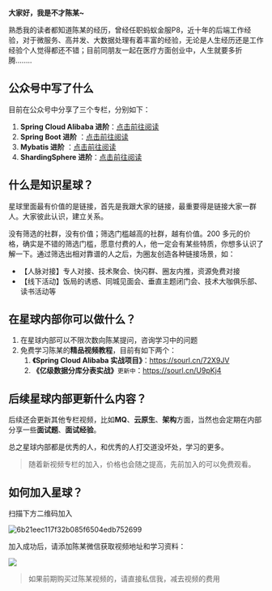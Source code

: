**大家好，我是不才陈某~**

熟悉我的读者都知道陈某的经历，曾经任职蚂蚁金服P8，近十年的后端工作经验，对于微服务、高并发、大数据处理有着丰富的经验，无论是人生经历还是工作经验个人觉得都还不错；目前同朋友一起在医疗方面创业中，人生就要多折腾........

## 公众号中写了什么

目前在公众号中分享了三个专栏，分别如下：

1. **Spring Cloud Alibaba 进阶**：[点击前往阅读](https://mp.weixin.qq.com/mp/appmsgalbum?__biz=MzU3MDAzNDg1MA==&action=getalbum&album_id=2042874937312346114#wechat_redirect)
2. **Spring Boot 进阶** ：[点击前往阅读](https://mp.weixin.qq.com/mp/appmsgalbum?__biz=MzU3MDAzNDg1MA==&action=getalbum&album_id=1532834475389288449#wechat_redirect)
3. **Mybatis 进阶** ：[点击前往阅读](https://mp.weixin.qq.com/mp/appmsgalbum?__biz=MzU3MDAzNDg1MA==&action=getalbum&album_id=1500819225232343046#wechat_redirect)
4. **ShardingSphere 进阶**：[点击前往阅读](https://mp.weixin.qq.com/mp/appmsgalbum?__biz=MzU3MDAzNDg1MA==&action=getalbum&album_id=2389616635193393153#wechat_redirect)

## 什么是知识星球？

星球里面最有价值的是链接，首先是我跟大家的链接，最重要得是链接大家一群人。大家彼此认识，建立关系。

没有筛选的社群，没有价值；筛选门槛越高的社群，越有价值。200 多元的价格，确实是不错的筛选门槛，愿意付费的人，他一定会有某些特质，你想多认识了解一下。通过筛选出相对靠谱的人之后，为圈友创造各种链接场景，如：

- 【人脉对接】专人对接、技术聚会、快闪群、圈友内推，资源免费对接
- 【线下活动】饭局的诱惑、同城见面会、垂直主题闭门会、技术大咖俱乐部、读书活动等

## 在星球内部你可以做什么？

1. 在星球内部可以不限次数向陈某提问，咨询学习中的问题
2. 免费学习陈某的**精品视频教程**，目前有如下两个：
   1. **《Spring Cloud Alibaba 实战项目》**：https://sourl.cn/72X9JV
   2. **《亿级数据分库分表实战》**`更新中`：https://sourl.cn/U9pKj4

## 后续星球内部更新什么内容？

后续还会更新其他专栏视频，比如**MQ**、**云原生**、**架构**方面，当然也会定期在内部分享一些**面试题**、**面试经验**。

总之星球内部都是优秀的人，和优秀的人打交道没坏处，学习的更多。

> 随着新视频专栏的加入，价格也会随之提高，先前加入的可以免费观看。



## 如何加入星球？



扫描下方二维码加入



![6b21eec117f32b085f6504edb752699](https://img.java-family.cn/20220608154410.jpg)



加入成功后，请添加陈某微信获取视频地址和学习资料：

![](https://img.java-family.cn/木谷博客/36.jpg)

> 如果前期购买过陈某视频的，请直接私信我，减去视频的费用